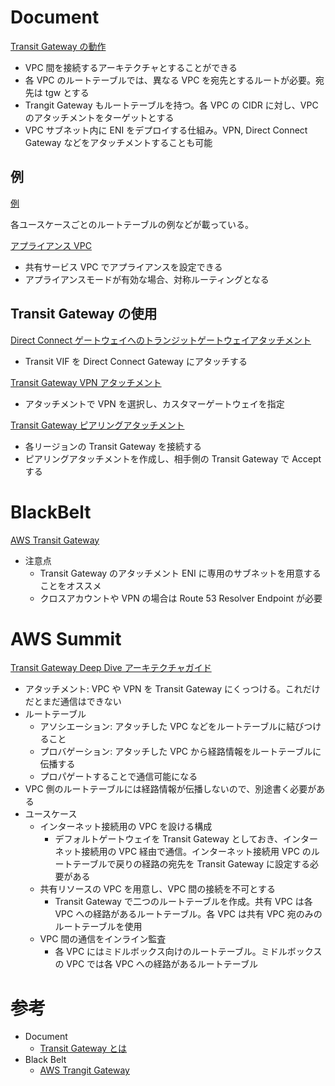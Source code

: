 # Document

[Transit Gateway の動作](https://docs.aws.amazon.com/ja_jp/vpc/latest/tgw/how-transit-gateways-work.html)

* VPC 間を接続するアーキテクチャとすることができる
* 各 VPC のルートテーブルでは、異なる VPC を宛先とするルートが必要。宛先は tgw とする
* Trangit Gateway もルートテーブルを持つ。各 VPC の CIDR に対し、VPC のアタッチメントをターゲットとする
* VPC サブネット内に ENI をデプロイする仕組み。VPN, Direct Connect Gateway などをアタッチメントすることも可能


## 例

[例](https://docs.aws.amazon.com/ja_jp/vpc/latest/tgw/TGW_Scenarios.html)

各ユースケースごとのルートテーブルの例などが載っている。


[アプライアンス VPC](https://docs.aws.amazon.com/ja_jp/vpc/latest/tgw/transit-gateway-appliance-scenario.html)

* 共有サービス VPC でアプライアンスを設定できる
* アプライアンスモードが有効な場合、対称ルーティングとなる


## Transit Gateway の使用

[Direct Connect ゲートウェイへのトランジットゲートウェイアタッチメント](https://docs.aws.amazon.com/ja_jp/vpc/latest/tgw/tgw-dcg-attachments.html)

* Transit VIF を Direct Connect Gateway にアタッチする


[Transit Gateway VPN アタッチメント](https://docs.aws.amazon.com/ja_jp/vpc/latest/tgw/tgw-vpn-attachments.html)

* アタッチメントで VPN を選択し、カスタマーゲートウェイを指定


[Transit Gateway ピアリングアタッチメント](https://docs.aws.amazon.com/ja_jp/vpc/latest/tgw/tgw-peering.html)

* 各リージョンの Transit Gateway を接続する
* ピアリングアタッチメントを作成し、相手側の Transit Gateway で Accept する



# BlackBelt

[AWS Transit Gateway](https://pages.awscloud.com/rs/112-TZM-766/images/20191113_AWS-BlackBelt_Transit_Gateway.pdf)

* 注意点
  * Transit Gateway のアタッチメント ENI に専用のサブネットを用意することをオススメ
  * クロスアカウントや VPN の場合は Route 53 Resolver Endpoint が必要



# AWS Summit

[Transit Gateway Deep Dive アーキテクチャガイド](https://pages.awscloud.com/rs/112-TZM-766/images/B1-05.pdf)

* アタッチメント: VPC や VPN を Transit Gateway にくっつける。これだけだとまだ通信はできない
* ルートテーブル
  * アソシエーション: アタッチした VPC などをルートテーブルに結びつけること
  * プロバゲーション: アタッチした VPC から経路情報をルートテーブルに伝播する
  * プロパゲートすることで通信可能になる
* VPC 側のルートテーブルには経路情報が伝播しないので、別途書く必要がある
* ユースケース
  * インターネット接続用の VPC を設ける構成
    * デフォルトゲートウェイを Transit Gateway としておき、インターネット接続用の VPC 経由で通信。インターネット接続用 VPC のルートテーブルで戻りの経路の宛先を Transit Gateway に設定する必要がある
  * 共有リソースの VPC を用意し、VPC 間の接続を不可とする
    * Transit Gateway で二つのルートテーブルを作成。共有 VPC は各 VPC への経路があるルートテーブル。各 VPC は共有 VPC 宛のみのルートテーブルを使用
  * VPC 間の通信をインライン監査
    * 各 VPC にはミドルボックス向けのルートテーブル。ミドルボックスの VPC では各 VPC への経路があるルートテーブル



# 参考

* Document
  * [Transit Gateway とは](https://docs.aws.amazon.com/ja_jp/vpc/latest/tgw/what-is-transit-gateway.html)
* Black Belt
  * [AWS Trangit Gateway](https://pages.awscloud.com/rs/112-TZM-766/images/20191113_AWS-BlackBelt_Transit_Gateway.pdf)


